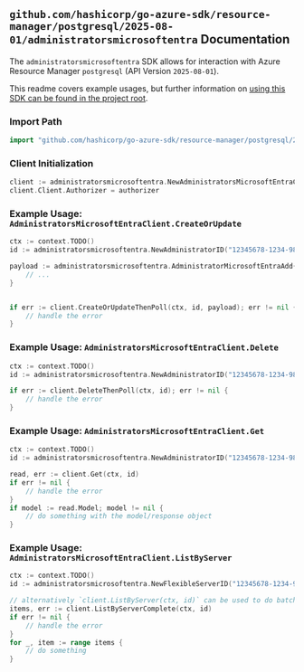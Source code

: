 
## `github.com/hashicorp/go-azure-sdk/resource-manager/postgresql/2025-08-01/administratorsmicrosoftentra` Documentation

The `administratorsmicrosoftentra` SDK allows for interaction with Azure Resource Manager `postgresql` (API Version `2025-08-01`).

This readme covers example usages, but further information on [using this SDK can be found in the project root](https://github.com/hashicorp/go-azure-sdk/tree/main/docs).

### Import Path

```go
import "github.com/hashicorp/go-azure-sdk/resource-manager/postgresql/2025-08-01/administratorsmicrosoftentra"
```


### Client Initialization

```go
client := administratorsmicrosoftentra.NewAdministratorsMicrosoftEntraClientWithBaseURI("https://management.azure.com")
client.Client.Authorizer = authorizer
```


### Example Usage: `AdministratorsMicrosoftEntraClient.CreateOrUpdate`

```go
ctx := context.TODO()
id := administratorsmicrosoftentra.NewAdministratorID("12345678-1234-9876-4563-123456789012", "example-resource-group", "flexibleServerName", "objectId")

payload := administratorsmicrosoftentra.AdministratorMicrosoftEntraAdd{
	// ...
}


if err := client.CreateOrUpdateThenPoll(ctx, id, payload); err != nil {
	// handle the error
}
```


### Example Usage: `AdministratorsMicrosoftEntraClient.Delete`

```go
ctx := context.TODO()
id := administratorsmicrosoftentra.NewAdministratorID("12345678-1234-9876-4563-123456789012", "example-resource-group", "flexibleServerName", "objectId")

if err := client.DeleteThenPoll(ctx, id); err != nil {
	// handle the error
}
```


### Example Usage: `AdministratorsMicrosoftEntraClient.Get`

```go
ctx := context.TODO()
id := administratorsmicrosoftentra.NewAdministratorID("12345678-1234-9876-4563-123456789012", "example-resource-group", "flexibleServerName", "objectId")

read, err := client.Get(ctx, id)
if err != nil {
	// handle the error
}
if model := read.Model; model != nil {
	// do something with the model/response object
}
```


### Example Usage: `AdministratorsMicrosoftEntraClient.ListByServer`

```go
ctx := context.TODO()
id := administratorsmicrosoftentra.NewFlexibleServerID("12345678-1234-9876-4563-123456789012", "example-resource-group", "flexibleServerName")

// alternatively `client.ListByServer(ctx, id)` can be used to do batched pagination
items, err := client.ListByServerComplete(ctx, id)
if err != nil {
	// handle the error
}
for _, item := range items {
	// do something
}
```
